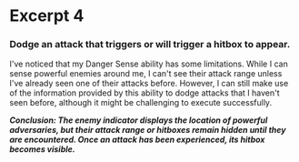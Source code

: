 # Excerpt 4
### Dodge an attack that triggers or will trigger a hitbox to appear.
<p>I've noticed that my Danger Sense ability has some limitations. While I can sense powerful enemies around me, I can't see their attack range unless I've already seen one of their attacks before. However, I can still make use of the information provided by this ability to dodge attacks that I haven't seen before, although it might be challenging to execute successfully.</p>
<b><i>Conclusion: The enemy indicator displays the location of powerful adversaries, but their attack range or hitboxes remain hidden until they are encountered. Once an attack has been experienced, its hitbox becomes visible.</i></b>
